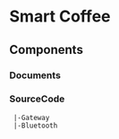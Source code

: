 Smart Coffee
============

Components
----------

### Documents

### SourceCode
     |-Gateway
     |-Bluetooth
